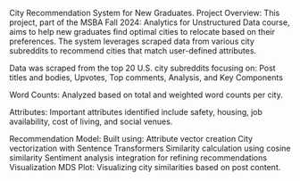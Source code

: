 City Recommendation System for New Graduates.
Project Overview:
This project, part of the MSBA Fall 2024: Analytics for Unstructured Data course, aims to help new graduates find optimal cities to relocate based on their preferences. The system leverages scraped data from various city subreddits to recommend cities that match user-defined attributes.

Data was scraped from the top 20 U.S. city subreddits focusing on:
Post titles and bodies,
Upvotes,
Top comments,
Analysis, and 
Key Components

Word Counts: Analyzed based on total and weighted word counts per city.

Attributes: Important attributes identified include safety, housing, job availability, cost of living, and social venues.

Recommendation Model: Built using:
Attribute vector creation
City vectorization with Sentence Transformers
Similarity calculation using cosine similarity
Sentiment analysis integration for refining recommendations
Visualization
MDS Plot: Visualizing city similarities based on post content.
